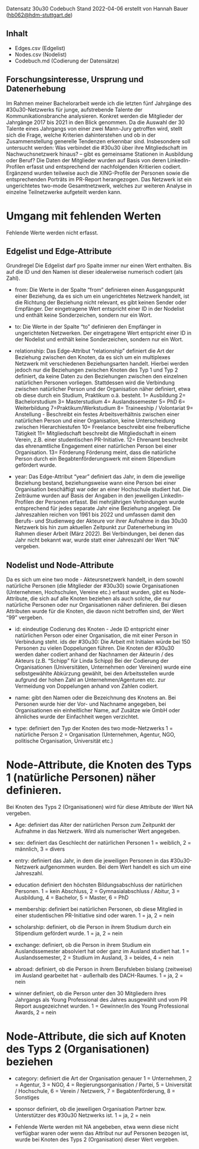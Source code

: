 Datensatz 30u30
Codebuch Stand 2022-04-06 
erstellt von Hannah Bauer (hb062@hdm-stuttgart.de)

## Inhalt
- Edges.csv (Edgelist)
- Nodes.csv (Nodelist)
- Codebuch.md (Codierung der Datensätze)

## Forschungsinteresse, Ursprung und Datenerhebung
Im Rahmen meiner Bachelorarbeit werde ich die letzten fünf Jahrgänge des #30u30-Netzwerks für junge, aufstrebende Talente der Kommunikationsbranche analysieren. Konkret werden die Mitglieder der Jahrgänge 2017 bis 2021 in den Blick genommen. Da die Auswahl der 30 Talente eines Jahrgangs von einer zwei Mann-Jury getroffen wird, stellt sich die Frage, welche Kriterien dahinterstehen und ob in der Zusammenstellung generelle Tendenzen erkennbar sind. Insbesondere soll untersucht werden: Was verbindet die #30u30 über ihre Mitgliedschaft im Nachwuchsnetzwerk hinaus? – gibt es gemeinsame Stationen in Ausbildung oder Beruf?
Die Daten der Mitglieder wurden auf Basis von deren LinkedIn-Profilen erfasst und entsprechend der nachfolgenden Kritierien codiert. Ergänzend wurden teilweise auch die XING-Profile der Personen sowie die entsprechenden Porträts im PR-Report herangezogen.
Das Netzwerk ist ein ungerichtetes two-mode Gesamtnetzwerk, welches zur weiteren Analyse in einzelne Teilnetzwerke aufgeteilt werden kann.

# Umgang mit fehlenden Werten 
Fehlende Werte werden nicht erfasst.

## Edgelist und Edge-Attribute
Grundregel Die Edgelist darf pro Spalte immer nur einen Wert enthalten. Bis auf die ID und den Namen ist dieser idealerweise numerisch codiert (als Zahl).

- from: Die Werte in der Spalte “from” definieren einen Ausgangspunkt einer Beziehung, da es sich um ein ungerichtetes Netzwerk handelt, ist die Richtung der Beziehung nicht relevant, es gibt keinen Sender oder Empfänger. Der eingetragene Wert entspricht einer ID in der Nodelist und enthält keine Sonderzeichen, sondern nur ein Wort.
- to: Die Werte in der Spalte “to” definieren den Empfänger in ungerichteten Netzwerken. Der eingetragene Wert entspricht einer ID in der Nodelist und enthält keine Sonderzeichen, sondern nur ein Wort.
- relationship: Das Edge-Attribut “relationship” definiert die Art der Beziehung zwischen den Knoten, da es sich um ein multiplexes Netzwerk mit verschiedenen Beziehungsarten handelt. Hierbei werden jedoch nur die Beziehungen zwischen Knoten des Typ 1 und Typ 2 definiert, da keine Daten zu den Beziehungen zwischen den einzelnen natürlichen Personen vorliegen. Stattdessen wird die Verbindung zwischen natürlicher Person und der Organisation näher definiert, etwa ob diese durch ein Studium, Praktikum o.ä. besteht.
1= Ausbildung
2= Bachelorstudium
3= Masterstudium
4= Auslandssemester
5= PhD
6= Weiterbildung
7=Praktikum/Werkstudium
8= Traineeship / Volontariat
9= Anstellung - Beschreibt ein festes Arbeitsverhältnis zwischen einer natürlichen Person und einer Organisation, keine Unterscheidung zwischen Hierarchiestufen
10= Freelance beschreibt eine freiberufliche Tätigkeit
11= Mitgliedschaft beschreibt die Mitgliedschaft in einem Verein, z.B. einer studentischen PR-Initiative.
12= Ehrenamt beschreibt das ehrenamtliche Engagement einer natürlichen Person bei einer Organisation. 
13= Förderung Förderung meint, dass die natürliche Person durch ein Begabtenförderungswerk mit einem Stipendium gefördert wurde.

- year: Das Edge-Attribut “year” definiert das Jahr, in dem die jeweilige Beziehung bestand, beziehungsweise wann eine Person bei einer Organisation beschäftigt war oder an einer Hochschule studiert hat. Die Zeiträume wurden auf Basis der Angaben in den jeweiligen LinkedIn-Profilen der Personen erfasst. Bei mehrjährigen Verbindungen wurde entsprechend für jedes separate Jahr eine Beziehung angelegt. Die Jahreszahlen reichen von 1961 bis 2022 und umfassen damit den Berufs- und Studienweg der Akteure vor ihrer Aufnahme in das 30u30 Netzwerk bis hin zum aktuellen Zeitpunkt zur Datenerhebung im Rahmen dieser Arbeit (März 2022). Bei Verbindungen, bei denen das Jahr nicht bekannt war, wurde statt einer Jahreszahl der Wert “NA” vergeben.

## Nodelist und Node-Attribute
Da es sich um eine two mode - Akteursnetzwerk handelt, in dem sowohl natürliche Personen (die Mitglieder der #30u30) sowie Organisationen (Unternehmen, Hochschulen, Vereine etc.) erfasst wurden, gibt es Node-Attribute, die sich auf alle Knoten beziehen als auch solche, die nur natürliche Personen oder nur Organisationen näher definieren. Bei diesen Attributen wurde für die Knoten, die davon nicht betroffen sind, der Wert “99” vergeben.

- id: eindeutige Codierung des Knoten - Jede ID entspricht einer natürlichen Person oder einer Organisation, die mit einer Person in Verbindung steht. ids der #30u30: Die Arbeit mit Initialen würde bei 150 Personen zu vielen Doppelungen führen. Die Knoten der #30u30 werden daher codiert anhand der Nachnamen der Akteurin / des Akteurs (z.B. “Schipp” für Linda Schipp) 
Bei der Codierung der Organisationen (Universitäten, Unternehmen oder Vereinen) wurde eine selbstgewählte Abkürzung gewählt, bei den Arbeitsstellen wurde aufgrund der hohen Zahl an Unternehmen/Agenturen etc.  zur Vermeidung von Doppelungen anhand von Zahlen codiert.

- name:  gibt den Namen oder die Bezeichnung des Knotens an. Bei Personen wurde hier der Vor- und Nachname angegeben, bei Organisationen ein einheitlicher Name, auf Zusätze wie GmbH oder ähnliches wurde der Einfachheit wegen verzichtet.

- type: definiert den Typ der Knoten des two mode-Netzwerks 
1 = natürliche Person 
2 = Organisation (Unternehmen, Agentur, NGO, politische Organisation, Universität etc.)

# Node-Attribute, die Knoten des Typs 1 (natürliche Personen) näher definieren. 
Bei Knoten des Typs 2 (Organisationen) wird für diese Attribute der Wert NA vergeben.

- Age: definiert das Alter der natürlichen Person zum Zeitpunkt der Aufnahme in das Netzwerk. Wird als numerischer Wert angegeben.

- sex: definiert das Geschlecht der natürlichen Personen
1 = weiblich, 2 = männlich, 3 = divers

- entry: definiert das Jahr, in dem die jeweiligen Personen in das #30u30-Netzwerk aufgenommen wurden. Bei dem Wert handelt es sich um eine Jahreszahl. 

- education definiert den höchsten Bildungsabschluss der natürlichen Personen.
1 = kein Abschluss,
2 = Gymnasialabschluss / Abitur,
3 = Ausbildung, 
4 = Bachelor,
5 = Master,
6 = PhD

- membership: definiert bei natürlichen Personen, ob diese Mitglied in einer studentischen PR-Initiative sind oder waren.
1 = ja, 2 = nein

- scholarship: definiert, ob die Person in ihrem Studium durch ein Stipendium gefördert wurde. 
1 = ja, 2 = nein

- exchange: definiert, ob die Person in ihrem Studium ein Auslandssemester absolviert hat oder ganz im Ausland studiert hat. 
1 = Auslandssemester, 
2 = Studium im Ausland, 
3 = beides,
4 = nein

- abroad: definiert, ob die Person in ihrem Berufsleben bislang (zeitweise) im Ausland gearbeitet hat - außerhalb des DACH-Raumes. 
1 = ja, 2 = nein

- winner definiert, ob die Person unter den 30 Mitgliedern ihres Jahrgangs als Young Professional des Jahres ausgewählt und vom PR Report ausgezeichnet wurden. 
1 = Gewinner/in des Young Professional Awards, 
2 = nein

# Node-Attribute, die sich auf Knoten des Typs 2 (Organisationen) beziehen

- category: definiert die Art der Organisation genauer
1 = Unternehmen, 
2 = Agentur, 
3 = NGO, 
4 = Regierungsorganisation / Partei, 
5 = Universität / Hochschule, 
6 = Verein / Netzwerk, 
7 = Begabtenförderung,
8 = Sonstiges

- sponsor definiert, ob die jeweiligen Organisation Partner bzw. Unterstützer des #30u30 Netzwerks ist. 
1 = ja, 
2 = nein

- Fehlende Werte werden mit NA angebeben, etwa wenn diese nicht verfügbar waren oder wenn das Attribut nur auf Personen bezogen ist, wurde bei Knoten des Typs 2 (Organisation) dieser Wert vergeben.
